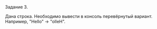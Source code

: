 Задание 3.

Дана строка. Необходимо вывести в консоль перевёрнутый вариант. Например, "Hello" -> "olleH".